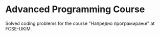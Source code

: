 # Advanced Programming Course
Solved coding problems for the course "Напредно програмирање" at FCSE-UKIM.

